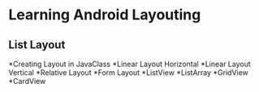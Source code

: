 # Learning Android Layouting
## List Layout
*Creating Layout in JavaClass
*Linear Layout Horizontal
*Linear Layout Vertical
*Relative Layout
*Form Layout
*ListView
*ListArray
*GridView
*CardView
